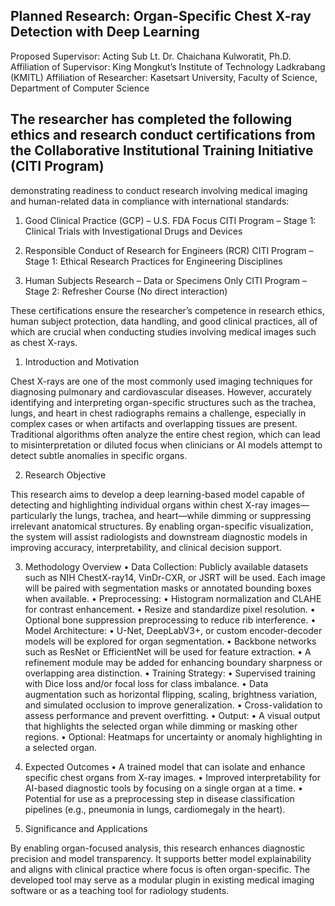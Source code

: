 ## Planned Research: Organ-Specific Chest X-ray Detection with Deep Learning  
Proposed Supervisor: Acting Sub Lt. Dr. Chaichana Kulworatit, Ph.D. Affiliation of Supervisor: King Mongkut’s Institute of Technology Ladkrabang (KMITL) 
Affiliation of Researcher: Kasetsart University, Faculty of Science, Department of Computer Science

## The researcher has completed the following ethics and research conduct certifications from the Collaborative Institutional Training Initiative (CITI Program)
demonstrating readiness to conduct research involving medical imaging and human-related data in compliance with international standards:

1.	Good Clinical Practice (GCP) – U.S. FDA Focus
CITI Program – Stage 1: Clinical Trials with Investigational Drugs and Devices

2.	Responsible Conduct of Research for Engineers (RCR)
CITI Program – Stage 1: Ethical Research Practices for Engineering Disciplines

3.	Human Subjects Research – Data or Specimens Only
CITI Program – Stage 2: Refresher Course (No direct interaction)

These certifications ensure the researcher’s competence in research ethics, human subject protection, data handling, and good clinical practices, all of which are crucial when conducting studies involving medical images such as chest X-rays.

1. Introduction and Motivation

Chest X-rays are one of the most commonly used imaging techniques for diagnosing pulmonary and cardiovascular diseases. However, accurately identifying and interpreting organ-specific structures such as the trachea, lungs, and heart in chest radiographs remains a challenge, especially in complex cases or when artifacts and overlapping tissues are present. Traditional algorithms often analyze the entire chest region, which can lead to misinterpretation or diluted focus when clinicians or AI models attempt to detect subtle anomalies in specific organs.

2. Research Objective

This research aims to develop a deep learning-based model capable of detecting and highlighting individual organs within chest X-ray images—particularly the lungs, trachea, and heart—while dimming or suppressing irrelevant anatomical structures. By enabling organ-specific visualization, the system will assist radiologists and downstream diagnostic models in improving accuracy, interpretability, and clinical decision support.

3. Methodology Overview
	•	Data Collection: Publicly available datasets such as NIH ChestX-ray14, VinDr-CXR, or JSRT will be used. Each image will be paired with segmentation masks or annotated bounding boxes when available.
	•	Preprocessing:
	•	Histogram normalization and CLAHE for contrast enhancement.
	•	Resize and standardize pixel resolution.
	•	Optional bone suppression preprocessing to reduce rib interference.
	•	Model Architecture:
	•	U-Net, DeepLabV3+, or custom encoder-decoder models will be explored for organ segmentation.
	•	Backbone networks such as ResNet or EfficientNet will be used for feature extraction.
	•	A refinement module may be added for enhancing boundary sharpness or overlapping area distinction.
	•	Training Strategy:
	•	Supervised training with Dice loss and/or focal loss for class imbalance.
	•	Data augmentation such as horizontal flipping, scaling, brightness variation, and simulated occlusion to improve generalization.
	•	Cross-validation to assess performance and prevent overfitting.
	•	Output:
	•	A visual output that highlights the selected organ while dimming or masking other regions.
	•	Optional: Heatmaps for uncertainty or anomaly highlighting in a selected organ.

4. Expected Outcomes
	•	A trained model that can isolate and enhance specific chest organs from X-ray images.
	•	Improved interpretability for AI-based diagnostic tools by focusing on a single organ at a time.
	•	Potential for use as a preprocessing step in disease classification pipelines (e.g., pneumonia in lungs, cardiomegaly in the heart).

5. Significance and Applications

By enabling organ-focused analysis, this research enhances diagnostic precision and model transparency. It supports better model explainability and aligns with clinical practice where focus is often organ-specific. The developed tool may serve as a modular plugin in existing medical imaging software or as a teaching tool for radiology students.




